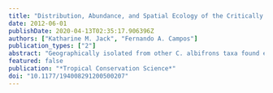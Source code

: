 ```yaml
---
title: "Distribution, Abundance, and Spatial Ecology of the Critically Endangered Ecuadorian Capuchin (Cebus albifrons aequatorialis)."
date: 2012-06-01
publishDate: 2020-04-13T02:35:17.906396Z
authors: ["Katharine M. Jack", "Fernando A. Campos"]
publication_types: ["2"]
abstract: "Geographically isolated from other C. albifrons taxa found east of the Andes, the Ecuadorian capuchin _(Cebus albifrons aequatorialis)_ is a Critically Endangered primate that survives in a small number of localities in western Ecuador and extreme northern Peru. We assessed 11 forested areas in western Ecuador to determine presence/absence using a combination of on-foot searching and interviews with local informants. _C. a. aequatorialis_ were present at seven of the sites surveyed, four of which represent new presence localities. We carried out extensive censuses of five small, private reserves to obtain estimates of population density and demographic information. We also examined home range characteristics and habitat selection at one well-studied site. Population densities based on absolute counts at these sites ranged from 2--22 individuals/km<sup>2</sup> (median = 2.4). Jauneche, a 138 ha isolated fragment reserve with 22 individuals/km<sup>2</sup>, was a clear outlier. Although we observed some solitary individuals, _C. a. aequatorialis_ live predominantly in multi-male multi-female social groups, with a mean group size of 13.9 (range 5--20). The composition of social groups was typical for _Cebus_: adult females outnumbered adult males slightly, and groups exhibited relatively high immature to adult female ratios (mean = 1.5). Home ranges were unusually large for the genus (507--561 ha). The capuchins exhibited strongest selection for mature forest near streams, although they also used degraded forest frequently. _C. a. aequatorialis_ faces critical threats in the form of habitat loss, hunting, and harassment by farmers, but we suggest that some remaining populations have the potential to grow if effective protection can be established."
featured: false
publication: "*Tropical Conservation Science*"
doi: "10.1177/194008291200500207"
---
```


